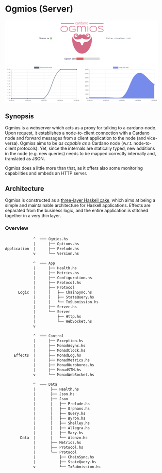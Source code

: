 # Ogmios (Server)

<img src="../docs/static/dashboard.gif" />

## Synopsis

Ogmios is a webserver which acts as a proxy for talking to a cardano-node. Upon request, it establishes a node-to-client 
connection with a Cardano node and forward messages from a client application to the node (and vice-versa). Ogmios aims to be
_as capable as_ a Cardano node (w.r.t. node-to-client protocols). Yet, since the internals are statically typed, new additions
in the node (e.g. new queries) needs to be mapped correctly internally and, translated as JSON.

Ogmios does a little more than that, as it offers also some monitoring capabilities and embeds an HTTP server. 

## Architecture

Ogmios is constructed as a [three-layer Haskell cake](https://www.parsonsmatt.org/2018/03/22/three_layer_haskell_cake.html), which 
aims at being a simple and maintainable architecture for Haskell applications. Effects are separated from the business logic, and the
entire application is stitched together in a very thin layer. 

### Overview

```tree
             ^  ─── Ogmios.hs
             |      ├── Options.hs
Application  |      ├── Prelude.hs
             v      └── Version.hs

             ^  ─── App
             |      ├── Health.hs
             |      ├── Metrics.hs
             |      ├── Configuration.hs
             |      ├── Protocol.hs
             |      ├── Protocol
      Logic  |      │   ├── ChainSync.hs
             |      │   ├── StateQuery.hs
             |      │   └── TxSubmission.hs
             |      ├── Server.hs
             |      └── Server
             |          ├── Http.hs
             |          └── WebSocket.hs
             v       
 
             ^  ─── Control
             |      ├── Exception.hs
             |      ├── MonadAsync.hs
             |      ├── MonadClock.hs
    Effects  |      ├── MonadLog.hs
             |      ├── MonadMetrics.hs
             |      ├── MonadOuroboros.hs
             |      ├── MonadSTM.hs
             v      └── MonadWebSocket.hs
 
             ^  ─── Data
             |       ├── Health.hs
             |       ├── Json.hs
             |       ├── Json
             |       │   ├── Prelude.hs
             |       │   ├── Orphans.hs
             |       │   ├── Query.hs
             |       │   ├── Byron.hs
             |       │   ├── Shelley.hs
             |       │   ├── Allegra.hs
             |       │   ├── Mary.hs
       Data  |       │   └── Alonzo.hs
             |       ├── Metrics.hs
             |       ├── Protocol.hs
             |       └── Protocol
             |           ├── ChainSync.hs
             |           ├── StateQuery.hs
             v           └── TxSubmission.hs
```
